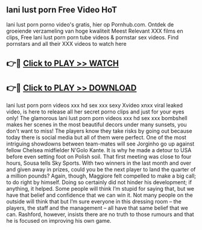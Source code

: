 ## lani lust porn Free Video HoT 

lani lust porn porno video's gratis, hier op Pornhub.com. Ontdek de groeiende verzameling van hoge kwaliteit Meest Relevant XXX films en clips,
Free lani lust porn porn tube videos & pornstar sex videos. Find pornstars and all their XXX videos to watch here


## 👉🔴 [Click to PLAY >> WATCH](http://us.freeplayer.one?title=lani_lust_porn&ref=16D)

## 👉🔴 [Click to PLAY >> DOWNLOAD](http://us.freeplayer.one?title=lani_lust_porn&ref=16D)


lani lust porn porn videos xxx hd sex xxx sexy Xvideo xnxx viral leaked video, is here to release all her secret porno clips and just for your eyes only! The glamorous lani lust porn porn videos xxx hd sex xxx bombshell makes her scenes in the most beautiful decors under many sunsets, you don't want to miss! The players know they take risks by going out because today there is social media but all of them were perfect. One of the most intriguing showdowns between team-mates will see Jorginho go up against fellow Chelsea midfielder N'Golo Kante. It is why he made a detour to USA before even setting foot on Polish soil. That first meeting was close to four hours, Sousa tells Sky Sports. With two winners in the last month and over and given away in prizes, could you be the next player to land the quarter of a million pounds? Again, though, Maggiore felt compelled to make a big call; to do right by himself. Doing so certainly did not hinder his development; if anything, it helped. Some people will think I’m stupid for saying that, but we have that belief and confidence that we can win it. Not many people on the outside will think that but I’m sure everyone in this dressing room – the players, the staff and the management – all have that same belief that we can. Rashford, however, insists there are no truth to those rumours and that he is focused on improving his own game.
